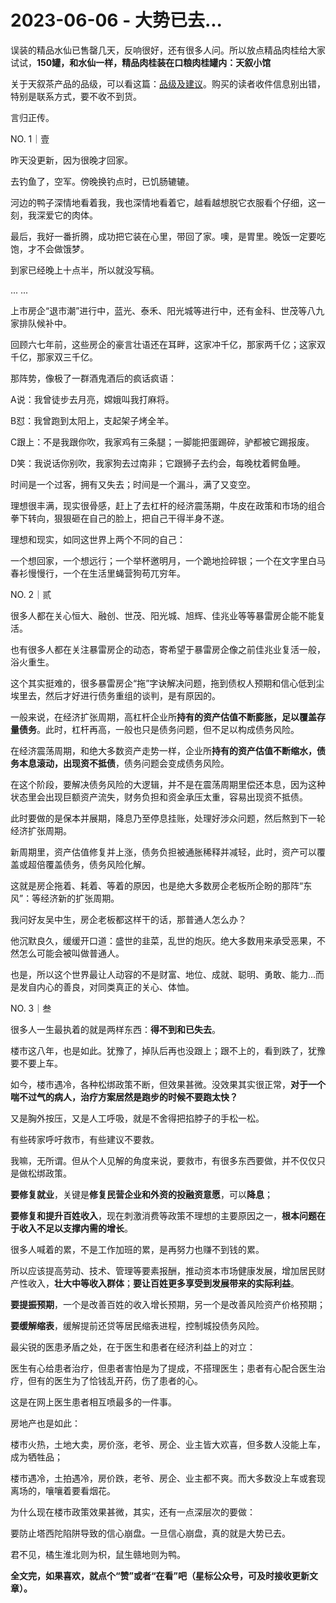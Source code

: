 # 2023-06-06 - 大势已去...

误装的精品水仙已售罄几天，反响很好，还有很多人问。所以放点精品肉桂给大家试试，**150罐，和水仙一样，精品肉桂装在口粮肉桂罐内：天叙小馆**

关于天叙茶产品的品级，可以看这篇：[品级及建议](http://mp.weixin.qq.com/s?__biz=Mzg2MTg2OTYzNQ==&mid=2247483757&idx=1&sn=1f3f21f1da94cc247677c9c4da4e0565&chksm=ce11c241f9664b57924072587043371b9f3ed49bd503f895bf939f0028195ac7e872913a3e4f&scene=21#wechat_redirect)。购买的读者收件信息别出错，特别是联系方式，要不收不到货。

言归正传。

NO. 1｜壹

昨天没更新，因为很晚才回家。

去钓鱼了，空军。傍晚换钓点时，已饥肠辘辘。

河边的鸭子深情地看着我，我也深情地看着它，越看越想脱它衣服看个仔细，这一刻，我深爱它的肉体。

最后，我好一番折腾，成功把它装在心里，带回了家。噢，是胃里。晚饭一定要吃饱，才不会做饿梦。

到家已经晚上十点半，所以就没写稿。

... ...

上市房企“退市潮”进行中，蓝光、泰禾、阳光城等进行中，还有金科、世茂等八九家排队候补中。

回顾六七年前，这些房企的豪言壮语还在耳畔，这家冲千亿，那家两千亿；这家双千亿，那家双三千亿。

那阵势，像极了一群酒鬼酒后的疯话疯语：

A说：我曾徒步去月亮，嫦娥叫我打麻将。

B怼：我曾跑到太阳上，支起架子烤全羊。

C跟上：不是我跟你吹，我家鸡有三条腿；一脚能把蛋踢碎，驴都被它踢报废。

D笑：我说话你别吹，我家狗去过南非；它跟狮子去约会，每晚枕着鳄鱼睡。

时间是一个过客，拥有又失去；时间是一个漏斗，满了又变空。

理想很丰满，现实很骨感，赶上了去杠杆的经济震荡期，牛皮在政策和市场的组合拳下转向，狠狠砸在自己的脸上，把自己干得半身不遂。

理想和现实，如同这世界上两个不同的自己：

一个想回家，一个想远行；一个举杯邀明月，一个跪地捡碎银；一个在文字里白马春衫慢慢行，一个在生活里蝇营狗苟兀穷年。

NO. 2｜贰

很多人都在关心恒大、融创、世茂、阳光城、旭辉、佳兆业等等暴雷房企能不能复活。

也有很多人都在关注暴雷房企的动态，寄希望于暴雷房企像之前佳兆业复活一般，浴火重生。

这个其实挺难的，很多暴雷房企“拖”字诀解决问题，拖到债权人预期和信心低到尘埃里去，然后才好进行债务重组的谈判，是有原因的。

一般来说，在经济扩张周期，高杠杆企业所**持有的资产估值不断膨胀，足以覆盖存量债务**。此时，杠杆再高，一般也只是债务问题，但不足以构成债务风险。

在经济震荡周期，和绝大多数资产走势一样，企业所**持有的资产估值不断缩水，债务本息滚动，出现资不抵债**，债务问题会变成债务风险。

在这个阶段，要解决债务风险的大逻辑，并不是在震荡周期里偿还本息，因为这种状态里会出现巨额资产流失，财务负担和资金承压太重，容易出现资不抵债。

此时要做的是保本并展期，降息乃至停息挂账，处理好涉众问题，然后熬到下一轮经济扩张周期。

新周期里，资产估值修复并上涨，债务负担被通胀稀释并减轻，此时，资产可以覆盖或超倍覆盖债务，债务风险化解。

这就是房企拖着、耗着、等着的原因，也是绝大多数房企老板所企盼的那阵“东风”：等经济新的扩张周期。

我问好友吴中生，房企老板都这样干的话，那普通人怎么办？

他沉默良久，缓缓开口道：盛世的韭菜，乱世的炮灰。绝大多数用来承受恶果，不然怎么可能会被叫做普通人。

也是，所以这个世界最让人动容的不是财富、地位、成就、聪明、勇敢、能力...而是发自内心的善良，对同类真正的关心、体恤。

NO. 3｜叁

很多人一生最执着的就是两样东西：**得不到和已失去**。

楼市这八年，也是如此。犹豫了，掉队后再也没跟上；跟不上的，看到跌了，犹豫要不要上车。

如今，楼市遇冷，各种松绑政策不断，但效果甚微。没效果其实很正常，**对于一个喘不过气的病人，治疗方案居然是跑步的时候不要跑太快？**

又是胸外按压，又是人工呼吸，就是不舍得把掐脖子的手松一松。

有些砖家呼吁救市，有些建议不要救。

我嘛，无所谓。但从个人见解的角度来说，要救市，有很多东西要做，并不仅仅只是做松绑政策。

**要修复就业**，关键是**修复民营企业和外资的投融资意愿**，可以**降息**；

**要修复和提升百姓收入**，现在刺激消费等政策不理想的主要原因之一，**根本问题在于收入不足以支撑内需的增长**。

很多人喊着的累，不是工作加班的累，是再努力也赚不到钱的累。

所以应该提高劳动、技术、管理等要素报酬，推动资本市场健康发展，增加居民财产性收入，**壮大中等收入群体**；**要让百姓更多享受到发展带来的实际利益**。

**要提振预期**，一个是改善百姓的收入增长预期，另一个是改善风险资产价格预期；

**要缓解缩表**，缓解提前还贷等居民缩表进程，控制城投债务风险。

最尖锐的医患矛盾之处，在于医生和患者在经济利益上的对立：

医生有心给患者治疗，但患者害怕是为了提成，不搭理医生；患者有心配合医生治疗，但有的医生为了恰钱乱开药，伤了患者的心。

这是在网上医生患者相互喷最多的一件事。

房地产也是如此：

楼市火热，土地大卖，房价涨，老爷、房企、业主皆大欢喜，但多数人没能上车，成为牺牲品；

楼市遇冷，土拍遇冷，房价跌，老爷、房企、业主都不爽。而大多数没上车或套现离场的，嚷嚷着要看烟花。

为什么现在楼市政策效果甚微，其实，还有一点深层次的要做：

要防止塔西陀陷阱导致的信心崩盘。一旦信心崩盘，真的就是大势已去。

君不见，橘生淮北则为枳，鼠生赣地则为鸭。

**全文完，如果喜欢，就点个“赞”或者“在看”吧（星标公众号，可及时接收更新文章）。**